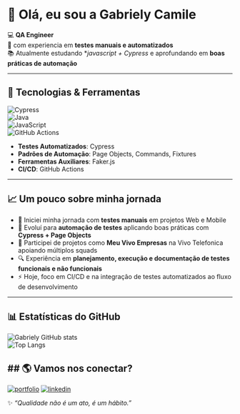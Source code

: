 # 👋 Olá, eu sou a Gabriely Camile  

💻 **QA Engineer**  
🚀 com experiencia em **testes manuais e automatizados**  
📚 Atualmente estudando **javascript + Cypress* e aprofundando em **boas práticas de automação**  

---

## 🔧 Tecnologias & Ferramentas  

![Cypress](https://img.shields.io/badge/Cypress-323330?style=for-the-badge&logo=cypress&logoColor=white)  
![Java](https://img.shields.io/badge/Java-ED8B00?style=for-the-badge&logo=openjdk&logoColor=white)  
![JavaScript](https://img.shields.io/badge/JavaScript-F7DF1E?style=for-the-badge&logo=javascript&logoColor=black)  
![GitHub Actions](https://img.shields.io/badge/GitHub_Actions-2088FF?style=for-the-badge&logo=github-actions&logoColor=white)  
 

- **Testes Automatizados**: Cypress  
- **Padrões de Automação**: Page Objects, Commands, Fixtures  
- **Ferramentas Auxiliares**: Faker.js  
- **CI/CD**: GitHub Actions  

---

## 📈 Um pouco sobre minha jornada

- 🎯 Iniciei minha jornada com **testes manuais** em projetos Web e Mobile  
- 🧩 Evoluí para **automação de testes** aplicando boas práticas com **Cypress + Page Objects**  
- 🤝 Participei de projetos como **Meu Vivo Empresas** na Vivo Telefonica apoiando múltiplos squads  
- 🔍 Experiência em **planejamento, execução e documentação de testes funcionais e não funcionais**  
- ⚡ Hoje, foco em CI/CD e na integração de testes automatizados ao fluxo de desenvolvimento  

---

## 📊 Estatísticas do GitHub  

![Gabriely GitHub stats](https://github-readme-stats.vercel.app/api?username=GabrielyCamile&show_icons=true&theme=dracula)  
![Top Langs](https://github-readme-stats.vercel.app/api/top-langs/?username=GabrielyCamile&layout=compact&theme=dracula)  


## ## 🌎 Vamos nos conectar? 
[![portfolio](https://img.shields.io/badge/my_portfolio-000?style=for-the-badge&logo=ko-fi&logoColor=white)](https://github.com/GabrielyCamile)
[![linkedin](https://img.shields.io/badge/linkedin-0A66C2?style=for-the-badge&logo=linkedin&logoColor=white)](www.linkedin.com/in/gabriely-camile-924751172)


✨ *“Qualidade não é um ato, é um hábito.”* 
